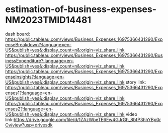 # estimation-of-business-expenses-NM2023TMID14481
dash board:
https://public.tableau.com/views/Business_Expenses_16975366431290/ExpenseBreakdown?:language=en-US&publish=yes&:display_count=n&:origin=viz_share_link
https://public.tableau.com/views/Business_Expenses_16975366431290/BusinessExpenditure?:language=en-US&publish=yes&:display_count=n&:origin=viz_share_link
https://public.tableau.com/views/Business_Expenses_16975366431290/ExpenseInsights?:language=en-US&publish=yes&:display_count=n&:origin=viz_share_link
story link:
https://public.tableau.com/views/Business_Expenses_16975366431290/Expenses1?:language=en-US&publish=yes&:display_count=n&:origin=viz_share_link
https://public.tableau.com/views/Business_Expenses_16975366431290/Expenses2?:language=en-US&publish=yes&:display_count=n&:origin=viz_share_link
video link:https://drive.google.com/file/d/1ZAzWbeTE6Ew4GJrGh_8bfP3hhYBp0rCv/view?usp=drivesdk
